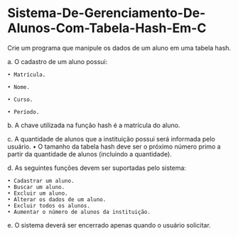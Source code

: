 # Sistema-De-Gerenciamento-De-Alunos-Com-Tabela-Hash-Em-C
Crie um programa que manipule os dados de um aluno em uma tabela hash.

  a. O cadastro de um aluno possui:
  
    • Matrícula.
    
    • Nome.
    
    • Curso.
    
    • Período.
  
  b. A chave utilizada na função hash é a matrícula do aluno.
  
  c. A quantidade de alunos que a instituição possui será informada
  pelo usuário.
    • O tamanho da tabela hash deve ser o próximo número primo a partir da quantidade de alunos (incluindo a quantidade).
    
  d. As seguintes funções devem ser suportadas pelo sistema:
  
    • Cadastrar um aluno.
    • Buscar um aluno.
    • Excluir um aluno.
    • Alterar os dados de um aluno.
    • Excluir todos os alunos.
    • Aumentar o número de alunos da instituição.
    
  e. O sistema deverá ser encerrado apenas quando o usuário solicitar.
